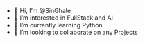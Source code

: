 - 👋 Hi, I’m @SinGhale
- 👀 I’m interested in FullStack and AI
- 🌱 I’m currently learning Python
- 💞️ I’m looking to collaborate on any Projects

<!---
SinGhale/SinGhale is a ✨ special ✨ repository because its `README.md` (this file) appears on your GitHub profile.
You can click the Preview link to take a look at your changes.
--->
